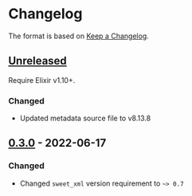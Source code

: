 # Changelog

The format is based on [Keep a Changelog](https://keepachangelog.com/en/1.0.0/).

## [Unreleased]

Require Elixir v1.10+.

### Changed

- Updated metadata source file to v8.13.8

## [0.3.0] - 2022-06-17

### Changed

- Changed `sweet_xml` version requirement to `~> 0.7`

[unreleased]: https://github.com/ex-phone-number/ex_phone_number/compare/v0.3.0...HEAD
[0.3.0]: https://github.com/ex-phone-number/ex_phone_number/compare/v0.2.1...v0.3.0
